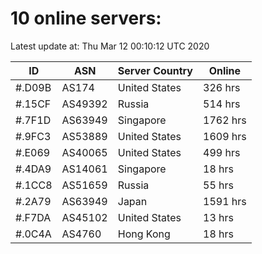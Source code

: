 # 10 online servers:

Latest update at: Thu Mar 12 00:10:12 UTC 2020

| ID | ASN | Server Country | Online |
| -- | --- | -------------- | ------ |
| #.D09B | AS174 | United States | 326 hrs |
| #.15CF | AS49392 | Russia | 514 hrs |
| #.7F1D | AS63949 | Singapore | 1762 hrs |
| #.9FC3 | AS53889 | United States | 1609 hrs |
| #.E069 | AS40065 | United States | 499 hrs |
| #.4DA9 | AS14061 | Singapore | 18 hrs |
| #.1CC8 | AS51659 | Russia | 55 hrs |
| #.2A79 | AS63949 | Japan | 1591 hrs |
| #.F7DA | AS45102 | United States | 13 hrs |
| #.0C4A | AS4760 | Hong Kong | 18 hrs |


